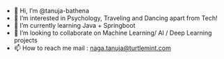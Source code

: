 - 👋 Hi, I’m @tanuja-bathena
- 👀 I’m interested in Psychology, Traveling and Dancing apart from Tech!
- 🌱 I’m currently learning Java + Springboot
- 💞️ I’m looking to collaborate on Machine Learning/ AI / Deep Learning projects
- 📫 How to reach me mail : naga.tanuja@turtlemint.com

<!---
tanuja-bathena/tanuja-bathena is a ✨ special ✨ repository because its `README.md` (this file) appears on your GitHub profile.
You can click the Preview link to take a look at your changes.
--->
